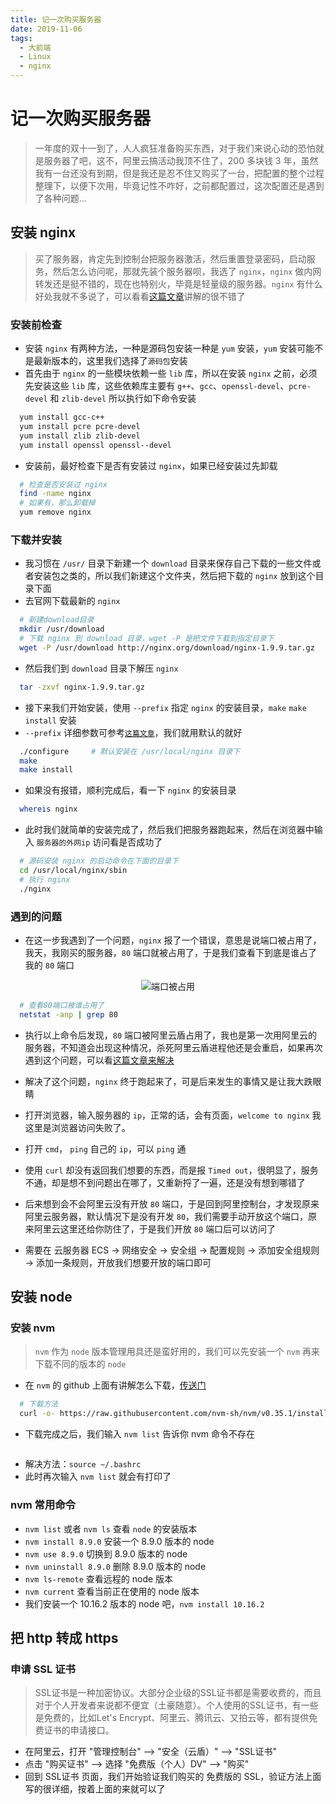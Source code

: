 ```yaml
---
title: 记一次购买服务器
date: 2019-11-06
tags:
  - 大前端
  - Linux
  - nginx
---
```


# 记一次购买服务器

> 一年度的双十一到了，人人疯狂准备购买东西，对于我们来说心动的恐怕就是服务器了吧，这不，阿里云搞活动我顶不住了，200 多块钱 3 年，虽然我有一台还没有到期，但是我还是忍不住又购买了一台，把配置的整个过程整理下，以便下次用，毕竟记性不咋好，之前都配置过，这次配置还是遇到了各种问题...

## 安装 nginx

> 买了服务器，肯定先到控制台把服务器激活，然后重置登录密码，启动服务，然后怎么访问呢，那就先装个服务器呗，我选了 `nginx`，`nginx` 做内网转发还是挺不错的，现在也特别火，毕竟是轻量级的服务器。`nginx` 有什么好处我就不多说了，可以看看[这篇文章](https://www.cnblogs.com/wcwnina/p/8728391.html)讲解的很不错了

### 安装前检查

- 安装 `nginx` 有两种方法，一种是源码包安装一种是 `yum` 安装，`yum` 安装可能不是最新版本的，这里我们选择了`源码包`安装
- 首先由于 `nginx` 的一些模块依赖一些 `lib` 库，所以在安装 `nginx` 之前，必须先安装这些 `lib` 库，这些依赖库主要有 `g++`、`gcc`、`openssl-devel`、`pcre-devel` 和 `zlib-devel` 所以执行如下命令安装

```sh
  yum install gcc-c++
  yum install pcre pcre-devel
  yum install zlib zlib-devel
  yum install openssl openssl--devel
```

- 安装前，最好检查下是否有安装过 `nginx`，如果已经安装过先卸载

```sh
  # 检查是否安装过 nginx
  find -name nginx
  # 如果有，那么卸载掉
  yum remove nginx
```

### 下载并安装

- 我习惯在 `/usr/` 目录下新建一个 `download` 目录来保存自己下载的一些文件或者安装包之类的，所以我们新建这个文件夹，然后把下载的 `nginx` 放到这个目录下面
- 去官网下载最新的 `nginx`

```sh
  # 新建download目录
  mkdir /usr/download
  # 下载 nginx 到 download 目录，wget -P 是把文件下载到指定目录下
  wget -P /usr/download http://nginx.org/download/nginx-1.9.9.tar.gz
```

- 然后我们到 `download` 目录下解压 `nginx`

```sh
  tar -zxvf nginx-1.9.9.tar.gz
```

- 接下来我们开始安装，使用 `--prefix` 指定 `nginx` 的安装目录，`make` `make install` 安装
- `--prefix` 详细参数可参考[`这篇文章`](https://segmentfault.com/a/1190000007116797#articleHeader9)，我们就用默认的就好

```sh
  ./configure     # 默认安装在 /usr/local/nginx 目录下
  make
  make install
```

- 如果没有报错，顺利完成后，看一下 `nginx` 的安装目录

```sh
  whereis nginx
```

- 此时我们就简单的安装完成了，然后我们把服务器跑起来，然后在浏览器中输入 `服务器的外网ip` 访问看是否成功了

```sh
  # 源码安装 nginx 的启动命令在下面的目录下
  cd /usr/local/nginx/sbin
  # 执行 nginx
  ./nginx
```

### 遇到的问题

- 在这一步我遇到了一个问题，`nginx` 报了一个错误，意思是说端口被占用了，我天，我刚买的服务器，`80` 端口就被占用了，于是我们查看下到底是谁占了我的 `80` 端口

<p align="center">
  <img :src="$withBase('/imgs/nginx-setup-address-already.jpg')" height="" title="端口被占用" />
</p>

```sh
  # 查看80端口被谁占用了
  netstat -anp | grep 80
```

- 执行以上命令后发现，`80` 端口被阿里云盾占用了，我也是第一次用阿里云的服务器，不知道会出现这种情况，杀死阿里云盾进程他还是会重启，如果再次遇到这个问题，可以看[这篇文章来解决](https://zhuanlan.zhihu.com/p/52758924)

- 解决了这个问题，`nginx` 终于跑起来了，可是后来发生的事情又是让我大跌眼睛
- 打开浏览器，输入服务器的 `ip`，正常的话，会有页面，`welcome to nginx` 我这里是浏览器访问失败了。
- 打开 `cmd`， `ping` 自己的 `ip`，可以 `ping` 通
- 使用 `curl` 却没有返回我们想要的东西，而是报 `Timed out`，很明显了，服务不通，却是想不到问题出在哪了，又重新捋了一遍，还是没有想到哪错了
- 后来想到会不会阿里云没有开放 `80` 端口，于是回到阿里控制台，才发现原来阿里云服务器，默认情况下是没有开发 `80`，我们需要手动开放这个端口，原来阿里云这里还给你防住了，于是我们开放 `80` 端口后可以访问了
- 需要在 云服务器 ECS -> 网络安全 -> 安全组 -> 配置规则 -> 添加安全组规则 -> 添加一条规则，开放我们想要开放的端口即可

## 安装 node

### 安装 nvm

> `nvm` 作为 `node` 版本管理用具还是蛮好用的，我们可以先安装一个 `nvm` 再来下载不同的版本的 `node`

- 在 `nvm` 的 github 上面有讲解怎么下载，[传送门](https://github.com/nvm-sh/nvm)

```sh
  # 下载方法
  curl -o- https://raw.githubusercontent.com/nvm-sh/nvm/v0.35.1/install.sh | bash
```

- 下载完成之后，我们输入 `nvm list` 告诉你 nvm 命令不存在

<p align="center">
  <img :src="$withBase('/imgs/node-nvm-error.png')" height="" title="" />
</p>

- 解决方法：`source ~/.bashrc`
- 此时再次输入 `nvm list` 就会有打印了

### nvm 常用命令

- `nvm list` 或者 `nvm ls` 查看 `node` 的安装版本
- `nvm install 8.9.0` 安装一个 8.9.0 版本的 node
- `nvm use 8.9.0` 切换到 8.9.0 版本的 node
- `nvm uninstall 8.9.0` 删除 8.9.0 版本的 node
- `nvm ls-remote` 查看远程的 node 版本
- `nvm current` 查看当前正在使用的 node 版本
- 我们安装一个 10.16.2 版本的 node 吧，`nvm install 10.16.2`


## 把 http 转成 https

### 申请 SSL 证书

> SSL证书是一种加密协议。大部分企业级的SSL证书都是需要收费的，而且对于个人开发者来说都不便宜（土豪随意）。个人使用的SSL证书，有一些是免费的，比如Let's Encrypt、阿里云、腾讯云、又拍云等，都有提供免费证书的申请接口。

- 在阿里云，打开 "管理控制台" --> "安全（云盾）" --> "SSL证书"
- 点击 "购买证书" --> 选择 "免费版（个人）DV" --> "购买" 
- 回到 SSL证书 页面，我们开始验证我们购买的 免费版的 SSL，验证方法上面写的很详细，按着上面的来就可以了